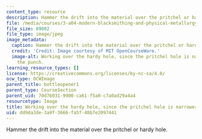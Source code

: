 ```yaml
---
content_type: resource
description: Hammer the drift into the material over the pritchel or hardy hole.
file: /media/courses/3-a04-modern-blacksmithing-and-physical-metallurgy-fall-2008/dd9da3de3a9f3666fa5f48b7e2097441_060.jpg
file_size: 89002
file_type: image/jpeg
image_metadata:
  caption: Hammer the drift into the material over the pritchel or hardy hole.
  credit: 'Credit: Image courtesy of MIT OpenCourseWare.'
  image-alt: Working over the hardy hole, since the pritchel hole is narrower than
    the punch.
learning_resource_types: []
license: https://creativecommons.org/licenses/by-nc-sa/4.0/
ocw_type: OCWImage
parent_title: bottleopener1
parent_type: CourseSection
parent_uid: 70d76031-9900-ca61-f5a0-c7a0ad29a4a4
resourcetype: Image
title: Working over the hardy hole, since the pritchel hole is narrower than the punch
uid: dd9da3de-3a9f-3666-fa5f-48b7e2097441
---
```

Hammer the drift into the material over the pritchel or hardy hole.